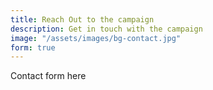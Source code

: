 ```yaml
---
title: Reach Out to the campaign
description: Get in touch with the campaign
image: "/assets/images/bg-contact.jpg"
form: true
---
```


Contact form here
